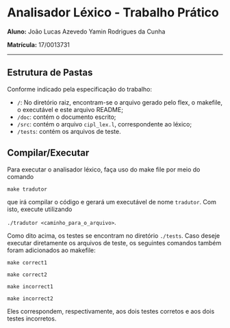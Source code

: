 # Analisador Léxico - Trabalho Prático

**Aluno:** João Lucas Azevedo Yamin Rodrigues da Cunha

**Matrícula:** 17/0013731

---

## Estrutura de Pastas

Conforme indicado pela especificação do trabalho:

- `/`: No diretório raiz, encontram-se o arquivo gerado pelo flex, o makefile, o executável e este arquivo README;
- `/doc`: contém o documento escrito;
- `/src`: contém o arquivo `cipl_lex.l`, correspondente ao léxico;
- `/tests`: contém os arquivos de teste.

## Compilar/Executar

Para executar o analisador léxico, faça uso do make file por meio do comando

`make tradutor`

que irá compilar o código e gerará um executável de nome `tradutor`. Com isto, execute utilizando

`./tradutor <caminho_para_o_arquivo>`.

Como dito acima, os testes se encontram no diretório `./tests`. Caso deseje executar diretamente os arquivos de teste, os seguintes comandos também foram adicionados ao makefile:

`make correct1`

`make correct2`

`make incorrect1`

`make incorrect2`

Eles correspondem, respectivamente, aos dois testes corretos e aos dois testes incorretos.
